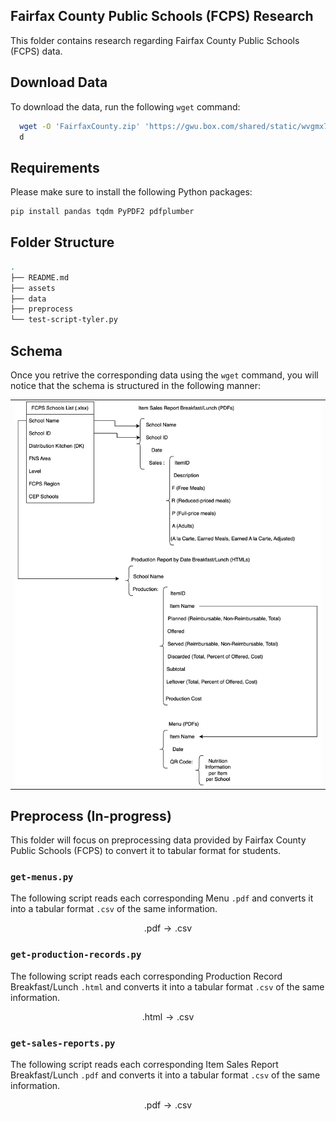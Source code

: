 ## Fairfax County Public Schools (FCPS) Research

This folder contains research regarding Fairfax County Public Schools (FCPS) data.

## Download Data

To download the data, run the following `wget` command:

```bash
  wget -O 'FairfaxCounty.zip' 'https://gwu.box.com/shared/static/wvgmx7n7tbrhuk140t8tm9zkb2z5top9.zip'
  d
```

## Requirements

Please make sure to install the following Python packages:

```bash
pip install pandas tqdm PyPDF2 pdfplumber
```

## Folder Structure

```bash
.
├── README.md
├── assets
├── data
├── preprocess
└── test-script-tyler.py
```

## Schema

Once you retrive the corresponding data using the `wget` command, you will notice that the schema is structured in the following manner:

<div style="text-align: center;">
  <table style="margin: 0 auto;">
    <tr>
      <td>
        <img src="assets/FCPS.drawio.svg" width="100%">
      </td>
    </tr>
  </table>
</div>

## Preprocess (In-progress)

This folder will focus on preprocessing data provided by Fairfax County Public Schools (FCPS) to convert it to tabular format for students.

### `get-menus.py`

The following script reads each corresponding Menu `.pdf` and converts it into a tabular format `.csv` of the same information.

$$
\text{.pdf} \to \text{.csv}
$$

### `get-production-records.py`

The following script reads each corresponding Production Record Breakfast/Lunch `.html` and converts it into a tabular format `.csv` of the same information.

$$
\text{.html} \to \text{.csv}
$$

### `get-sales-reports.py`

The following script reads each corresponding Item Sales Report Breakfast/Lunch `.pdf` and converts it into a tabular format `.csv` of the same information.

$$
\text{.pdf} \to \text{.csv}
$$
